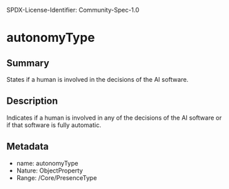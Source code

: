 SPDX-License-Identifier: Community-Spec-1.0

# autonomyType

## Summary

States if a human is involved in the decisions of the AI software.

## Description

Indicates if a human is involved in any of the decisions of the AI software
or if that software is fully automatic.

## Metadata

- name: autonomyType
- Nature: ObjectProperty
- Range: /Core/PresenceType
